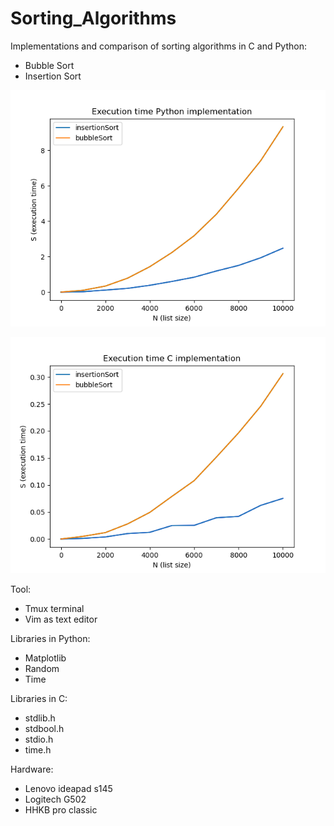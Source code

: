 # Sorting_Algorithms
Implementations and comparison of sorting algorithms in C and Python:
* Bubble Sort
* Insertion Sort 


![](Execution_time_in_Python.png)





![](Execution_time_in_C.png)


Tool:
* Tmux terminal
* Vim as text editor 

Libraries in Python:
* Matplotlib
* Random 
* Time

Libraries in C:
* stdlib.h
* stdbool.h
* stdio.h
* time.h

Hardware:
* Lenovo ideapad s145
* Logitech G502
* HHKB pro classic


